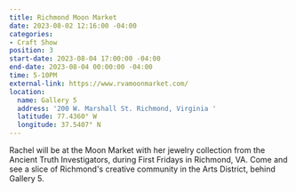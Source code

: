 ```yaml
---
title: Richmond Moon Market
date: 2023-08-02 12:16:00 -04:00
categories:
- Craft Show
position: 3
start-date: 2023-08-04 17:00:00 -04:00
end-date: 2023-08-04 00:00:00 -04:00
time: 5-10PM
external-link: https://www.rvamoonmarket.com/
location:
  name: Gallery 5
  address: '200 W. Marshall St. Richmond, Virginia '
  latitude: 77.4360° W
  longitude: 37.5407° N
---
```


Rachel will be at the Moon Market with her jewelry collection from the Ancient Truth Investigators, during First Fridays in Richmond, VA. Come and see a slice of Richmond's creative community in the Arts District, behind Gallery 5. 